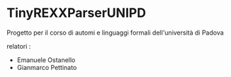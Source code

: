 # TinyREXXParserUNIPD
Progetto per il corso di automi e linguaggi formali dell'università di Padova

relatori :
 - Emanuele Ostanello
 - Gianmarco Pettinato
